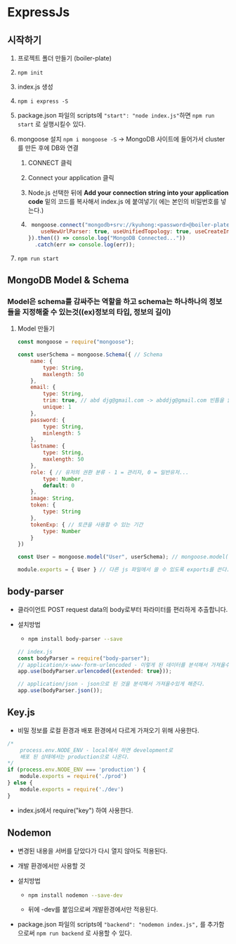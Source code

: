 # ExpressJs

## 시작하기

1. 프로젝트 폴더 만들기 (boiler-plate)

2. `npm init` 

3. index.js 생성

4. `npm i express -S`

5. package.json 파일의 scripts에 `"start": "node index.js"`하면 `npm run start` 로 실행시킬수 있다.

6. mongoose 설치 `npm i mongoose -S` -> MongoDB 사이트에 들어가서 cluster를 만든 후에 DB와 연결

   1. CONNECT 클릭

   2. Connect your application 클릭

   3. Node.js 선택한 뒤에 **Add your connection string into your application code** 밑의 코드를 복사해서 index.js 에 붙여넣기(<password> 에는 본인의 비밀번호를 넣는다.)

   4. ```javascript
       mongoose.connect("mongodb+srv://kyuhong:<password>@boiler-plate.v1suj.mongodb.net/myFirstDatabase?retryWrites=true&w=majority", {
          useNewUrlParser: true, useUnifiedTopology: true, useCreateIndex: true, useFindAndModify: false
      }).then(() => console.log("MongoDB Connected..."))
        .catch(err => console.log(err));
      ```

7. `npm run start`





## MongoDB Model & Schema

### Model은 schema를 감싸주는 역할을 하고 schema는 하나하나의 정보들을 지정해줄 수 있는것((ex)정보의 타입, 정보의 길이)

1. Model 만들기

   ```javascript
   const mongoose = require("mongoose");
   
   const userSchema = mongoose.Schema({ // Schema
       name: {
           type: String,
           maxlength: 50
       },
       email: {
           type: String,
           trim: true, // abd djg@gmail.com -> abddjg@gmail.com 빈틈을 없애준다.
           unique: 1
       },
       password: {
           type: String,
           minlength: 5
       },
       lastname: {
           type: String,
           maxlength: 50
       },
       role: { // 유저의 권환 분류 - 1 = 관리자, 0 = 일반유저...
           type: Number,
           default: 0
       },
       image: String,
       token: {
           type: String
       },
       tokenExp: { // 토큰을 사용할 수 있는 기간
           type: Number
       }
   })
   
   const User = mongoose.model("User", userSchema); // mongoose.model(모델 이름, 스키마)
   
   module.exports = { User } // 다른 js 파일에서 쓸 수 있도록 exports를 쓴다.
   ```




## body-parser

- 클라이언트 POST request data의 body로부터 파라미터를 편리하게 추출합니다.

- 설치방법

  - ```bash
    npm install body-parser --save
    ```

  ```javascript
  // index.js
  const bodyParser = require("body-parser");
  // application/x-www-form-urlencoded - 이렇게 된 데이터를 분석해서 가져올수있게 해준다.
  app.use(bodyParser.urlencoded({extended: true}));
  
  // application/json - json으로 된 것을 분석해서 가져올수있게 해준다.
  app.use(bodyParser.json());
  ```

  

## Key.js

- 비밀 정보를 로컬 환경과 배포 환경에서 다르게 가져오기 위해 사용한다.

```javascript
/*
    process.env.NODE_ENV - local에서 하면 development로
    배포 된 상태에서는 production으로 나온다.
*/
if (process.env.NODE_ENV === 'production') {
    module.exports = require('./prod')
} else {
    module.exports = require('./dev')
}
```

- index.js에서 require("key") 하여 사용한다.

## Nodemon

- 변경된 내용을 서버를 닫았다가 다시 열지 않아도 적용된다.

- 개발 환경에서만 사용할 것

- 설치방법

  - ```bash
    npm install nodemon --save-dev
    ```

  - 뒤에 -dev를 붙임으로써 개발환경에서만 적용된다.

- package.json 파일의 scripts에 `"backend": "nodemon index.js",` 를 추가함으로써 `npm run backend` 로 사용할 수 있다.